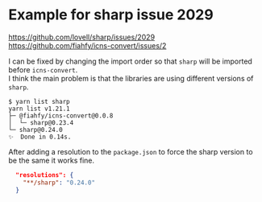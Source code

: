 # Example for sharp issue 2029

https://github.com/lovell/sharp/issues/2029  
https://github.com/fiahfy/icns-convert/issues/2

I can be fixed by changing the import order so that `sharp` will be imported before `icns-convert`.  
I think the main problem is that the libraries are using different versions of `sharp`.

```console
$ yarn list sharp    
yarn list v1.21.1
├─ @fiahfy/icns-convert@0.0.8
│  └─ sharp@0.23.4
└─ sharp@0.24.0
✨  Done in 0.14s.
```

After adding a resolution to the `package.json` to force the sharp version to be the same it works fine.

```json
  "resolutions": {
    "**/sharp": "0.24.0"
  }
```
